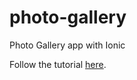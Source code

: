 # photo-gallery
Photo Gallery app with Ionic

Follow the tutorial [here](https://ionicframework.com/docs/angular/your-first-app).
